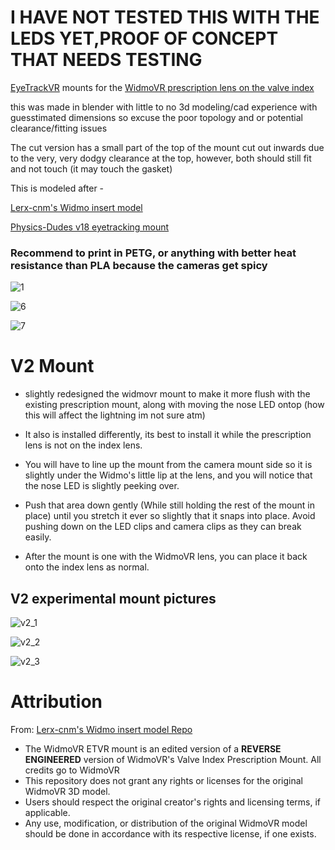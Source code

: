 # I HAVE NOT TESTED THIS WITH THE LEDS YET,PROOF OF CONCEPT THAT NEEDS TESTING

[EyeTrackVR](https://docs.eyetrackvr.dev/) mounts for the [WidmoVR prescription lens on the valve index](https://widmovr.com/product/valve-index-prescription-lens-adapters/)

this was made in blender with little to no 3d modeling/cad experience with guesstimated dimensions so excuse the poor topology and or potential clearance/fitting issues

The cut version has a small part of the top of the mount cut out inwards due to the very, very dodgy clearance at the top, however, both should still fit and not touch (it may touch the gasket)

This is modeled after -

[Lerx-cnm's Widmo insert model](https://github.com/Lerx-cnm/WidmovrIndexInsert)

[Physics-Dudes v18 eyetracking mount](https://github.com/Physics-Dude/Phys-Index-EyetrackVR-HW/blob/main/ETVR%20ValveIndex%20Cam-LED%20Mount%20Rings/Index-EyetrackVRv4%20v18%20Print%20Me.stl)

### Recommend to print in PETG, or anything with better heat resistance than PLA because the cameras get spicy


![1](https://github.com/Frosty704/indexwidmo-eyetrackvr/assets/36753686/eca82e52-30ad-4aa9-8cca-4ebea2891e4e)

![6](https://github.com/Frosty704/indexwidmo-eyetrackvr/assets/36753686/aa212b75-e993-42a6-9dbb-bf8b1ff2a9fc)

![7](https://cdn.discordapp.com/attachments/343215063907434496/1174964230538137620/IMG_5541.jpg)


# V2 Mount

- slightly redesigned the widmovr mount to make it more flush with the existing prescription mount, along with moving the nose LED ontop (how this will affect the lightning im not sure atm)

- It also is installed differently, its best to install it while the prescription lens is not on the index lens.  

- You will have to line up the mount from the camera mount side so it is slightly under the Widmo's little lip at the lens, and you will notice that the nose LED is slightly peeking over.

- Push that area down gently (While still holding the rest of the mount in place) until you stretch it ever so slightly that it snaps into place. Avoid pushing down on the LED clips and camera clips as they can break easily.

- After the mount is one with the WidmoVR lens, you can place it back onto the index lens as normal.

## V2 experimental mount pictures

![v2_1](https://cdn.discordapp.com/attachments/588109094515245079/1179667529535340574/IMG_5787.jpg)

![v2_2](https://cdn.discordapp.com/attachments/588109094515245079/1179665309574115380/IMG_5777.jpg)

![v2_3](https://cdn.discordapp.com/attachments/588109094515245079/1179665306059288616/IMG_5781.jpg)


# Attribution

From: [Lerx-cnm's Widmo insert model Repo](https://github.com/Lerx-cnm/WidmovrIndexInsert)
- The WidmoVR ETVR mount is an edited version of a **REVERSE ENGINEERED** version of WidmoVR's Valve Index Prescription Mount. All credits go to WidmoVR
- This repository does not grant any rights or licenses for the original WidmoVR 3D model.
- Users should respect the original creator's rights and licensing terms, if applicable.
- Any use, modification, or distribution of the original WidmoVR model should be done in accordance with its respective license, if one exists.
